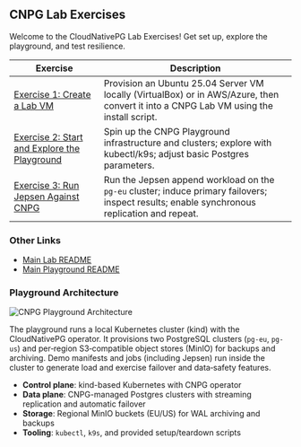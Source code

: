 ## CNPG Lab Exercises

Welcome to the CloudNativePG Lab Exercises! Get set up, explore the playground, and test resilience.

| Exercise | Description |
| --- | --- |
| [Exercise 1: Create a Lab VM](exercise-1-create-lab-vm/README.md) | Provision an Ubuntu 25.04 Server VM locally (VirtualBox) or in AWS/Azure, then convert it into a CNPG Lab VM using the install script. |
| [Exercise 2: Start and Explore the Playground](exercise-2-start-playground/README.md) | Spin up the CNPG Playground infrastructure and clusters; explore with kubectl/k9s; adjust basic Postgres parameters. |
| [Exercise 3: Run Jepsen Against CNPG](exercise-3-jepsen/README.md) | Run the Jepsen append workload on the `pg-eu` cluster; induce primary failovers; inspect results; enable synchronous replication and repeat. |

### Other Links

- [Main Lab README](README.md)
- [Main Playground README](../README.md)

### Playground Architecture

![CNPG Playground Architecture](../images/cnpg-playground-architecture.png)

The playground runs a local Kubernetes cluster (kind) with the CloudNativePG operator. It provisions two PostgreSQL clusters (`pg-eu`, `pg-us`) and per‑region S3‑compatible object stores (MinIO) for backups and archiving. Demo manifests and jobs (including Jepsen) run inside the cluster to generate load and exercise failover and data‑safety features.

- **Control plane**: kind-based Kubernetes with CNPG operator
- **Data plane**: CNPG-managed Postgres clusters with streaming replication and automatic failover
- **Storage**: Regional MinIO buckets (EU/US) for WAL archiving and backups
- **Tooling**: `kubectl`, `k9s`, and provided setup/teardown scripts